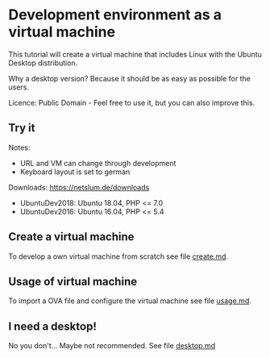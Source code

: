 # Development environment as a virtual machine

This tutorial will create a virtual machine that includes Linux with the Ubuntu Desktop distribution.

Why a desktop version? Because it should be as easy as possible for the users.

Licence: Public Domain - Feel free to use it, but you can also improve this.

## Try it

Notes:

* URL and VM can change through development
* Keyboard layout is set to german

Downloads: https://netslum.de/downloads

* UbuntuDev2018: Ubuntu 18.04, PHP <= 7.0
* UbuntuDev2016: Ubuntu 16.04, PHP <= 5.4

## Create a virtual machine

To develop a own virtual machine from scratch see file [create.md](create.md).

## Usage of virtual machine

To import a OVA file and configure the virtual machine see file [usage.md](usage.md).

## I need a desktop!

No you don't... Maybe not recommended. See file [desktop.md](desktop.md)
